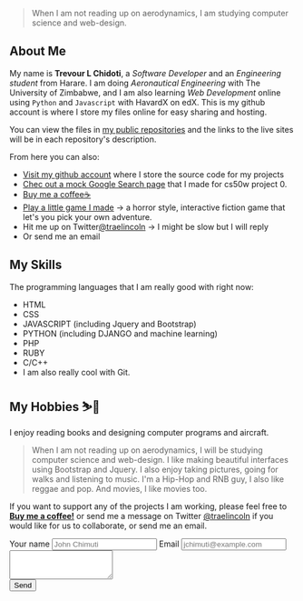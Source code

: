 > When I am not reading up on aerodynamics, I am studying computer science and web-design. 

## About Me
My name is **Trevour L Chidoti**, a _Software Developer_ and an _Engineering student_ from Harare.
I am doing _Aeronautical Engineering_ with The University of Zimbabwe, and I am also learning _Web Development_ online using `Python` and `Javascript` with HavardX on edX. This is my github account is where I store my files online for easy sharing and hosting. 

You can view the files in [my public repositories][2] and the links to the live sites will be in each repository's description. 

From here you can also: 
- [Visit my github account][2] where I store the source code for my projects
- [Chec out a mock Google Search page](https://traelincoln.github.io/cs50w-websites/) that I made for cs50w project 0.
- [Buy me a coffee☕][7]
- [Play a little game I made][9] -> a horror style, interactive fiction game that let's you pick your own adventure. 
- Hit me up on Twitter[@traelincoln][8] -> I might be slow but I will reply
- Or send me an email

## My Skills
The programming languages that I am really good with right now:
  - HTML 
  - CSS
  - JAVASCRIPT (including Jquery and Bootstrap)
  - PYTHON (including DJANGO and machine learning)
  - PHP
  - RUBY
  - C/C++
  - I am also really cool with Git.

## My Hobbies ⛷️🎿
I enjoy reading books and designing computer programs and aircraft. 
> When I am not reading up on aerodynamics, I will be studying computer science and web-design. 
I like making beautiful interfaces using Bootstrap and Jquery.
I also enjoy taking pictures, going for walks and listening to music. I'm a Hip-Hop and RNB guy, I also like reggae and pop. And movies, I like movies too.

If you want to support any of the projects I am working, please feel free to [**Buy me a coffee!**][7] or send me a message on Twitter [@traelincoln][8] if you would like for us to collaborate, or send me an email.

<form action="https://send.pageclip.co/Lw4ObQcNJKYa8dKDwFAfj3BSHESY0eNG" class="pageclip-form" method="post">
  <!-- Replace these inputs with your own. Make sure they have a "name" attribute! -->
  <div class="mb-3">
  <label for="username" class="form-label">Your name</label>
  <input type="text" id="username" name="name" placeholder="John Chimuti" />
  <label for="email">Email</label>
  <input type="email" name="email" id="email" placeholder="jchimuti@example.com" />
  </div>
  <div class="mb-3">
  <textarea name="message" rows="3"></textarea>
  </div>
  <!-- This button will have a loading spinner. Keep the inner span for best results. -->
  <button type="submit" class=" btn btn-primary mb-3 pageclip-form__submit">
    <span>Send</span>
  </button>
</form>

[1]: https://traelincoln.github.io/traelincoln
[2]: https://github.com/traelincoln
[3]: https://github.com/traelincoln/cs50w-websites
[4]: https://github.com/traelincoln/cs50w-websites/docs
[5]: https://traelincoln.me
[6]: https://docs.github.com
[7]: https://www.buymeacoffee.com/thetraelinO
[8]: https://www.twitter.com/traelincoln
[9]: (/games/typeform1.html)

